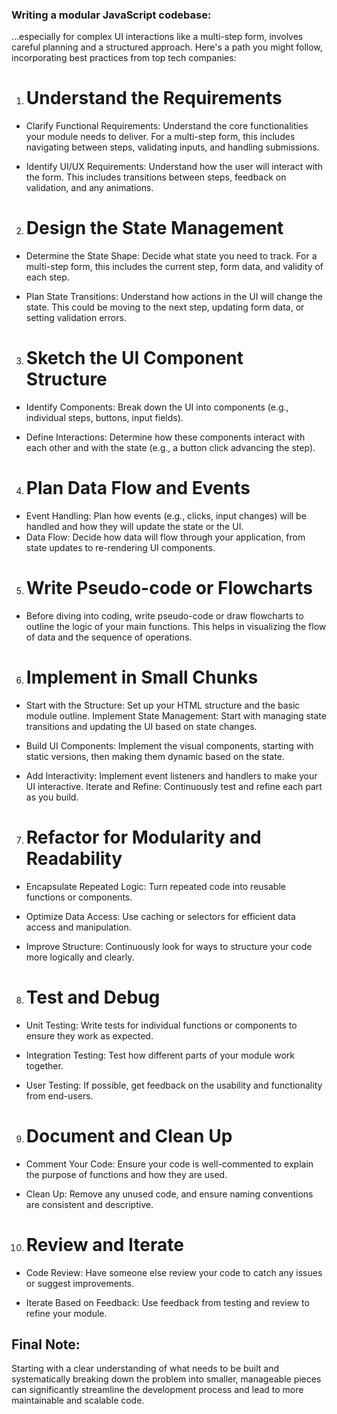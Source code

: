 ### Writing a modular JavaScript codebase:
…especially for complex UI interactions like a multi-step form, involves careful planning and a structured approach. Here's a path you might follow, incorporating best practices from top tech companies:

<!-- >>>>>>>>>>>>>>>>>>>>>>>>>>>>>>>>>>>>>>>>>>>>>>>>>>>>>>>>>>>>>>>>>>>>>> -->

1. # Understand the Requirements
- Clarify Functional Requirements: Understand the core functionalities your module needs to deliver. For a multi-step form, this includes navigating between steps, validating inputs, and handling submissions.

- Identify UI/UX Requirements: Understand how the user will interact with the form. This includes transitions between steps, feedback on validation, and any animations.

<!-- >>>>>>>>>>>>>>>>>>>>>>>>>>>>>>>>>>>>>>>>>>>>>>>>>>>>>>>>>>>>>>>>>>>>>> -->

2. # Design the State Management
- Determine the State Shape: Decide what state you need to track. For a multi-step form, this includes the current step, form data, and validity of each step.

- Plan State Transitions: Understand how actions in the UI will change the state. This could be moving to the next step, updating form data, or setting validation errors.

<!-- >>>>>>>>>>>>>>>>>>>>>>>>>>>>>>>>>>>>>>>>>>>>>>>>>>>>>>>>>>>>>>>>>>>>>> -->

3. # Sketch the UI Component Structure
- Identify Components: Break down the UI into components (e.g., individual steps, buttons, input fields).

- Define Interactions: Determine how these components interact with each other and with the state (e.g., a button click advancing the step).

<!-- >>>>>>>>>>>>>>>>>>>>>>>>>>>>>>>>>>>>>>>>>>>>>>>>>>>>>>>>>>>>>>>>>>>>>> -->

4. # Plan Data Flow and Events
- Event Handling: Plan how events (e.g., clicks, input changes) will be handled and how they will update the state or the UI.
- Data Flow: Decide how data will flow through your application, from state updates to re-rendering UI components.

<!-- >>>>>>>>>>>>>>>>>>>>>>>>>>>>>>>>>>>>>>>>>>>>>>>>>>>>>>>>>>>>>>>>>>>>>> -->

5. # Write Pseudo-code or Flowcharts
- Before diving into coding, write pseudo-code or draw flowcharts to outline the logic of your main functions. This helps in visualizing the flow of data and the sequence of operations.

<!-- >>>>>>>>>>>>>>>>>>>>>>>>>>>>>>>>>>>>>>>>>>>>>>>>>>>>>>>>>>>>>>>>>>>>>> -->

6. # Implement in Small Chunks
- Start with the Structure: Set up your HTML structure and the basic module outline.
Implement State Management: Start with managing state transitions and updating the UI based on state changes.

- Build UI Components: Implement the visual components, starting with static versions, then making them dynamic based on the state.

- Add Interactivity: Implement event listeners and handlers to make your UI interactive.
Iterate and Refine: Continuously test and refine each part as you build.

<!-- >>>>>>>>>>>>>>>>>>>>>>>>>>>>>>>>>>>>>>>>>>>>>>>>>>>>>>>>>>>>>>>>>>>>>> -->

7. # Refactor for Modularity and Readability
- Encapsulate Repeated Logic: Turn repeated code into reusable functions or components.

- Optimize Data Access: Use caching or selectors for efficient data access and manipulation.

- Improve Structure: Continuously look for ways to structure your code more logically and clearly.

<!-- >>>>>>>>>>>>>>>>>>>>>>>>>>>>>>>>>>>>>>>>>>>>>>>>>>>>>>>>>>>>>>>>>>>>>> -->

8. # Test and Debug
- Unit Testing: Write tests for individual functions or components to ensure they work as expected.
- Integration Testing: Test how different parts of your module work together.

- User Testing: If possible, get feedback on the usability and functionality from end-users.

<!-- >>>>>>>>>>>>>>>>>>>>>>>>>>>>>>>>>>>>>>>>>>>>>>>>>>>>>>>>>>>>>>>>>>>>>> -->

9. # Document and Clean Up
- Comment Your Code: Ensure your code is well-commented to explain the purpose of functions and how they are used.

- Clean Up: Remove any unused code, and ensure naming conventions are consistent and descriptive.

<!-- >>>>>>>>>>>>>>>>>>>>>>>>>>>>>>>>>>>>>>>>>>>>>>>>>>>>>>>>>>>>>>>>>>>>>> -->

10. # Review and Iterate
- Code Review: Have someone else review your code to catch any issues or suggest improvements.

- Iterate Based on Feedback: Use feedback from testing and review to refine your module.

<!-- >>>>>>>>>>>>>>>>>>>>>>>>>>>>>>>>>>>>>>>>>>>>>>>>>>>>>>>>>>>>>>>>>>>>>> -->

## Final Note:
Starting with a clear understanding of what needs to be built and systematically breaking down the problem into smaller, manageable pieces can significantly streamline the development process and lead to more maintainable and scalable code.